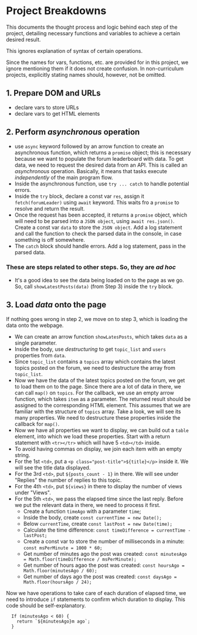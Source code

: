# Project Breakdowns

This documents the thought process and logic behind each step of the project, detailing necessary functions and variables to achieve a certain desired result.

This ignores explanation of syntax of certain operations.

Since the names for vars, functions, etc. are provided for in this project, we ignore mentioning them if it does not create confusion. In non-curriculum projects, explicitly stating names should, however, not be omitted.

## 1. Prepare DOM and URLs

- declare vars to store URLs
- declare vars to get HTML elements

## 2. Perform *asynchronous* operation

- use `async` keyword followed by an arrow function to create an asynchronous function, which returns a `promise` object; this is necessary because we want to populate the forum leaderboard with data. To get data, we need to request the desired data from an API. This is called an *asynchronous* operation. Basically, it means that tasks execute *independently* of the main program flow.
- Inside the asynchronous function, use `try ... catch` to handle potential errors.
- Inside the `try` block, declare a const var `res`, assign it `fetch(forumLeader)` using `await` keyword. This waits fro a `promise` to resolve and return the result.
- Once the request has been accepted, it returns a `promise` object, which will need to be parsed into a `JSON object`, using `await res.json()`. Create a const var `data` to store the `JSON object`. Add a log statement and call the function to check the parsed data in the console, in case something is off somewhere.
- The `catch` block should handle errors. Add a log statement, pass in the parsed data.

### These are steps related to other steps. So, they are *ad hoc*

- It's a good idea to see the data being loaded on to the page as we go. So, call `showLatestPosts(data)` (from Step 3) inside the `try` block.

## 3. Load *data* onto the page

If nothing goes wrong in step 2, we move on to step 3, which is loading the data onto the webpage.

- We can create an arrow function `showLatesPosts`, which takes `data` as a single parameter.
- Inside the body, use *destructuring* to get `topic_list` and `users` properties from `data`.
- Since `topic_list` contains a `topics` array which contains the latest topics posted on the forum, we need to destructure the array from `topic_list`.
- Now we have the data of the latest topics posted on the forum, we get to load them on to the page. Since there are a lot of data in there, we can call `map()` on `topics`. For the callback, we use an empty arrow function, which takes `item` as a parameter. The returned result should be assigned to the corresponding HTML element. This assumes that we are familiar with the structure of `topics` array. Take a look, we will see its many properties. We need to destructure these properties inside the callback for `map()`.
- Now we have all properties we want to display, we can build out a `table` element, into which we load these properties. Start with a return statement with ``<tr></tr>`` which will have 5 `<td></td>` inside.
- To avoid having commas on display, we join each item with an empty string.
- For the 1st `<td>`, put a `<p class="post-title">${title}</p>` inside it. We will see the title data displayed.
- For the 3rd `<td>`, put `${posts_count - 1}` in there. We will see under "Replies" the number of replies to this topic.
- For the 4th `<td>`, put `${views}` in there to display the number of views under "Views".
- For the 5th `<td>`, we pass the elapsed time since the last reply. Before we put the relevant data in there, we need to process it first.
  - Create a function `timeAgo` with a parameter `time`;
  - Inside the body, create `const currentTime = new Date();`
  - Below `currentTime`, create `const lastPost = new Date(time);`
  - Calculate the time difference: `const timeDifference = currentTime - lastPost;`
  - Create a const var to store the number of milliseconds in a minute: `const msPerMinute = 1000 * 60;`
  - Get number of minutes ago the post was created: `const minutesAgo = Math.floor(timeDifference / msPerMinute);`
  - Get number of hours agao the post was created: `const hoursAgo = Math.floor(minutesAgo / 60);`
  - Get number of days ago the post was created: `const daysAgo = Math.floor(hoursAgo / 24);`

 Now we have operations to take care of each duration of elapsed time, we need to introduce `if` statements to confirm which duration to display. This code should be self-explanatory.

  ```
    If (minutesAgo < 60) {
      return `${minutesAgo}m ago`;
    }
  ```
